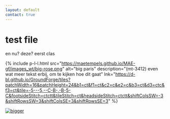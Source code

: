 ```yaml
---
layout: default
contact: true
---
```


# test file
en nu? deze? eerst clas


{% include p-l-l.html
  src="https://maetempels.github.io/MAE-gf/images_wt/big-rose.png"
  alt="big paris"
  description="(mt-3412) even wat meer tekst erbij, om te kijken hoe dit gaat"
  lnk="https://d-bl.github.io/GroundForge/tiles?patchWidth=16&patchHeight=24&b1=ct&f1=ct&c2=c&e2=c&b3=ct&d3=ctc&f3=ct&tile=-5---5,--C-B-,-B-5-C&footsideStitch=ctctt&tileStitch=ct&headsideStitch=ctctt&shiftColsSW=-3&shiftRowsSW=3&shiftColsSE=3&shiftRowsSE=3"
%} 


[![bigger][b]][c]

[b]: https://maetempels.github.io/MAE-gf/images_wt/big-rose.png
[c]: https://d-bl.github.io/GroundForge/tiles?patchWidth=16&patchHeight=24&b1=ct&f1=ct&c2=c&e2=c&b3=ct&d3=ctc&f3=ct&tile=-5---5,--C-B-,-B-5-C&footsideStitch=ctctt&tileStitch=ct&headsideStitch=ctctt&shiftColsSW=-3&shiftRowsSW=3&shiftColsSE=3&shiftRowsSE=3

